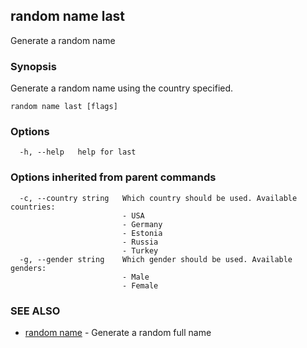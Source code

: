 ## random name last

Generate a random name

### Synopsis

Generate a random name using the country specified.

```
random name last [flags]
```

### Options

```
  -h, --help   help for last
```

### Options inherited from parent commands

```
  -c, --country string   Which country should be used. Available countries:
                         - USA
                         - Germany
                         - Estonia
                         - Russia
                         - Turkey
  -g, --gender string    Which gender should be used. Available genders:
                         - Male
                         - Female
```

### SEE ALSO

* [random name](random_name.md)	 - Generate a random full name

